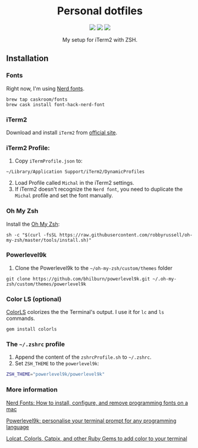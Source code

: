 <h1 align="center">Personal dotfiles</h1>

<p align="center">
  <img src="https://img.shields.io/badge/Terminal-iTerm2-success.svg" />
  <img src="https://img.shields.io/badge/Shell-ZSH-lightgrey.svg" />
  <img src="https://img.shields.io/badge/ZSH-oh--my--zsh-blue.svg" />
</p>

<p align="center">My setup for iTerm2 with ZSH.</p>

## Installation

### Fonts
Right now, I'm using [Nerd fonts](https://github.com/ryanoasis/nerd-fonts). 

```
brew tap caskroom/fonts
brew cask install font-hack-nerd-font
```

### iTerm2
Download and install `iTerm2` from [official site](https://www.iterm2.com/downloads.html).

### iTerm2 Profile:

1. Copy `iTermProfile.json` to:
```
~/Library/Application Support/iTerm2/DynamicProfiles
```

2. Load Profile called `Michal` in the iTerm2 settings.
3. If iTerm2 doesn't recognize the `Nerd font`, you need to duplicate the `Michal` profile and set the font manually.

### Oh My Zsh
Install the [Oh My Zsh](https://github.com/robbyrussell/oh-my-zsh):
```
sh -c "$(curl -fsSL https://raw.githubusercontent.com/robbyrussell/oh-my-zsh/master/tools/install.sh)"
```

### Powerlevel9k
1. Clone the Powerlevel9k to the `~/oh-my-zsh/custom/themes` folder
```
git clone https://github.com/bhilburn/powerlevel9k.git ~/.oh-my-zsh/custom/themes/powerlevel9k
```
### Color LS (optional)
[ColorLS](https://github.com/athityakumar/colorls) colorizes the the Terminal's output.
I use it for `lc`  and `ls` commands.
```
gem install colorls
```

### The `~/.zshrc` profile
1. Append the content of the `zshrcProfile.sh` to `~/.zshrc`.
2. Set `ZSH_THEME` to the `powerlevel9k`:
```bash
ZSH_THEME="powerlevel9k/powerlevel9k"
```

### More information

[Nerd Fonts: How to install, configure, and remove programming fonts on a mac](https://medium.com/the-code-review/nerd-fonts-how-to-install-configure-and-remove-programming-fonts-on-a-mac-178833b9daf3)

[Powerlevel9k: personalise your terminal prompt for any programming language](https://medium.com/the-code-review/powerlevel9k-personalise-your-prompt-for-any-programming-language-68974c127c63)

[Lolcat, Colorls, Catpix, and other Ruby Gems to add color to your terminal](https://medium.freecodecamp.org/lolcat-colorls-catpix-and-other-ruby-gems-to-add-color-to-your-terminal-16f4d9499ac7)

